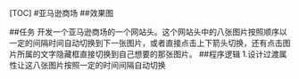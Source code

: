[TOC]
#亚马逊商场
##效果图

##任务
开发一个亚马逊商场的一个网站头。这个网站头中的八张图片按照顺序以一定的间隔时间自动切换到下一张图片，或者直接点击上下箭头切换，还有点击图片所属的文字隐藏框直接切换到自己想要的那张图片。
##程序逻辑
1.设计过渡属性让这八张图片按照一定的时间间隔自动切换
